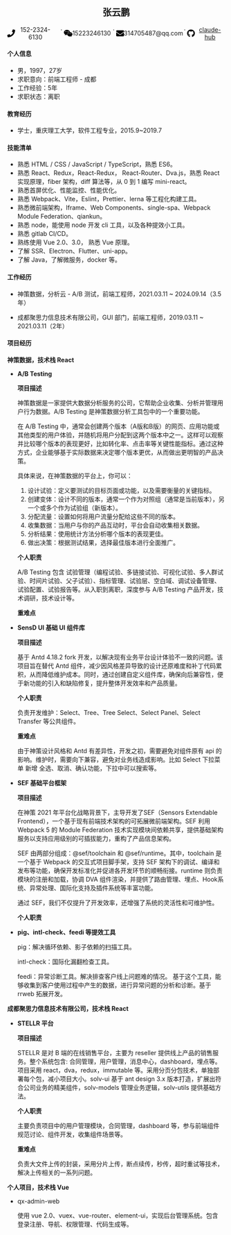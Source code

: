  <center>
     <h2>张云鹏 </h2> 
     <div style="display: flex; justify-content: center; align-items: center;">
         <span style="display: flex; align-items: center;">
             <img src="assets/phone-solid.svg" width="18px">
             152-2324-6130
         </span>
         &nbsp;
         ·
         &nbsp;
         <span style="display: flex; align-items: center;">
             <img src="assets/weixin.svg" width="20px">
             15223246130
         </span>
         &nbsp;
         ·
         &nbsp;
         <span style="display: flex; align-items: center;">
             <img src="assets/envelope-solid.svg" width="18px">
             314705487@qq.com
         </span>
         &nbsp;
         ·
         &nbsp;
         <span style="display: flex; align-items: center;">
             <img src="assets/github-brands.svg" width="18px">
             <a href="https://github.com/claude-hub">claude-hub</a>
         </span>
     </div>
</center>

####  个人信息

 - 男，1997，27岁
 - 求职意向：前端工程师 - 成都
 - 工作经验：5年
 - 求职状态：离职

#### 教育经历

- 学士，重庆理工大学，软件工程专业，2015.9~2019.7

#### 技能清单

- 熟悉 HTML / CSS / JavaScript / TypeScript，熟悉 ES6。
- 熟悉 React、Redux，React-Redux， React-Router、Dva.js，熟悉 React 实现原理，fiber 架构，diff 算法等，从 0 到 1 编写 mini-react。
- 熟悉首屏优化、性能监控、性能优化。
- 熟悉 Webpack、Vite，Eslint，Prettier、lerna 等工程化构建工具。
- 熟悉微前端架构，Iframe、Web Components、single-spa、Webpack Module Federation、qiankun。
- 熟悉 node，能使用 node 开发 cli 工具，以及各种提效小工具。
- 熟悉 gitlab CI/CD。
- 熟练使用 Vue 2.0、3.0， 熟悉 Vue 原理。
- 了解 SSR、Electron、Flutter、uni-app。
- 了解 Java，了解微服务，docker 等。

#### 工作经历

- 神策数据，分析云 - A/B 测试，前端工程师，2021.03.11 ~ 2024.09.14（3.5年）

- 成都聚思力信息技术有限公司，GUI 部门，前端工程师，2019.03.11 ~ 2021.03.11（2年）

#### 项目经历

**神策数据，技术栈 React**

- **A/B Testing**

  **项目描述**

  神策数据是一家提供大数据分析服务的公司，它帮助企业收集、分析并管理用户行为数据。A/B Testing 是神策数据分析工具包中的一个重要功能。

  在 A/B Testing 中，通常会创建两个版本（A版和B版）的网页、应用功能或其他类型的用户体验，并随机将用户分配到这两个版本中之一。这样可以观察并比较哪个版本的表现更好，比如转化率、点击率等关键性能指标。通过这种方式，企业能够基于实际数据来决定哪个版本更优，从而做出更明智的产品决策。

  具体来说，在神策数据的平台上，你可以：

  1. 设计试验：定义要测试的目标页面或功能，以及需要衡量的关键指标。
  2. 创建变体：设计不同的版本，通常一个作为对照组（通常是当前版本），另一个或多个作为试验组（新版本）。
  3. 分配流量：设置如何将用户流量分配给这些不同的版本。
  4. 收集数据：当用户与你的产品互动时，平台会自动收集相关数据。
  5. 分析结果：使用统计方法分析哪个版本的表现更佳。
  6. 做出决策：根据测试结果，选择最佳版本进行全面推广。

  **个人职责**

  A/B Testing 包含 试验管理（编程试验、多链接试验、可视化试验、多人群试验、时间片试验、父子试验）、指标管理、试验层、空白域、调试设备管理、试验配置、试验报告等。从入职到离职，深度参与 A/B Testing 产品开发，技术调研，技术设计等。

  **重难点**
  
  


- **SensD UI  基础 UI 组件库**

  **项目描述**

  基于 Antd 4.18.2 fork 开发，以解决现有业务平台设计体验不一致的问题。该项目旨在替代 Antd 组件，减少因风格差异导致的设计还原难度和补丁代码累积，从而降低维护成本。同时，通过创建自定义组件库，确保向后兼容性，便于新功能的引入和缺陷修复，提升整体开发效率和产品质量。

  **个人职责**
  
  负责开发维护：Select、Tree、Tree Select、Select Panel、Select Transfer 等公共组件。
  
  **重难点**
  
  由于神策设计风格和 Antd 有差异性，开发之初，需要避免对组件原有 api 的影响。维护时，需要向下兼容，避免对业务线造成影响。比如 Select 下拉菜单 新增 全选、取消、确认功能，下拉中可以搜索等。


- **SEF 基础平台框架**

  **项目描述**

  在神策 2021 年平台化战略背景下，主导开发了SEF（Sensors Extendable Frontend），一个基于现有前端技术架构的可拓展微前端架构。SEF 利用 Webpack 5 的 Module Federation 技术实现模块间依赖共享，提供基础架构服务以支持应用级别的可插拔能力，重构了产品信息架构。

  SEF 由两部分组成：@sef/toolchain 和 @sef/runtime。其中，toolchain 是一个基于 Webpack 的交互式项目脚手架，支持 SEF 架构下的调试、编译和发布等功能，确保开发标准化并促进各开发环节的顺畅衔接。runtime 则负责模块的注册和加载，协调 DVA 组件渲染，并提供了路由管理、埋点、Hook系统、异常处理、国际化支持及插件系统等丰富功能。
  
  通过 SEF，我们不仅提升了开发效率，还增强了系统的灵活性和可维护性。
  
  **个人职责**
  
  


- **pig、intl-check、feedi 等提效工具**

  pig：解决循环依赖、影子依赖的扫描工具。

  intl-check：国际化漏翻检查工具。

  feedi：异常诊断工具。解决排查客户线上问题难的情况。 基于这个工具，能够收集到客户使用过程中产生的数据，进行异常问题的分析和诊断。基于 rrweb 拓展开发。



**成都聚思力信息技术有限公司，技术栈 React**

- **STELLR 平台**

  **项目描述**

  STELLR 是对 B 端的在线销售平台，主要为 reseller 提供线上产品的销售服务。整个系统包含: 合同管理，用户管理，消息中心，dashboard，埋点等。项目采用 react，dva，redux，immutable 等。采用分页分包技术，单独部署每个包，减小项目大小。solv-ui 基于 ant design 3.x 版本打造，扩展出符合公司业务的精美组件，solv-models 管理业务逻辑，solv-utils 提供基础方法。

  **个人职责**

  主要负责项目中的用户管理模块，合同管理，dashboard 等，参与前端组件规范讨论、组件开发，收集组件场景等。

  **重难点**
  
  负责大文件上传的封装，采用分片上传，断点续传，秒传，超时重试等技术，解决上传相关的一系列问题。



**个人项目，技术栈 Vue**

- qx-admin-web

  使用 vue 2.0、vuex、vue-router、element-ui，实现后台管理系统。包含 登录注册、导航、权限管理、代码生成等。

